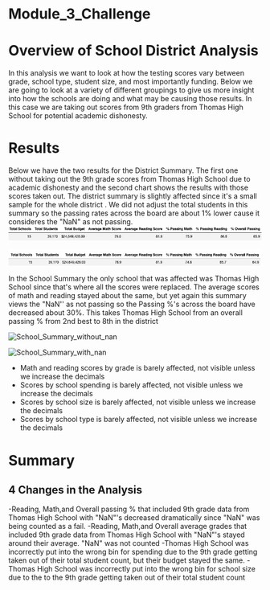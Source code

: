 # Module_3_Challenge
# Overview of School District Analysis
In this analysis we want to look at how the testing scores vary between grade, school type, student size, and most importantly funding. Below we are going to look at a variety of different groupings to give us more insight into how the schools are doing and what may be causing those results. In this case we are taking out scores from 9th graders from Thomas High School for potential academic dishonesty.
# Results
Below we have the two results for the District Summary. The first one without taking out the 9th grade scores from Thomas High School due to academic dishonesty and the second chart shows the results with those scores taken out. The district summary is slightly affected since it's a small sample for the whole district . We did not adjust the total students in this summary so the passing rates across the board are about 1% lower cause it consideres the "NaN" as not passing.
![District_Summary_without_nan](Resources/District_Summary_without_nan.png)

![District_Summary_with_nan](Resources/District_Summary_with_nan.png)

In the School Summary the only school that was affected was Thomas High School since that's where all the scores were replaced. The average scores of math and reading stayed about the same, but yet again this summary views the "NaN'' as not passing so the Passing %'s across the board have decreased about 30%. This takes Thomas High School from an overall passing % from 2nd best to 8th in the district

![School_Summary_without_nan](School_Summary_without_nan.png)

![School_Summary_with_nan](School_Summary_with_nan.png)

- Math and reading scores by grade is barely affected, not visible unless we increase the decimals
- Scores by school spending is barely affected, not visible unless we increase the decimals
- Scores by school size is barely affected, not visible unless we increase the decimals
- Scores by school type is barely affected, not visible unless we increase the decimals
# Summary
## 4 Changes in the Analysis 
  -Reading, Math,and Overall passing % that included 9th grade data from Thomas High School with "NaN"'s decreased dramatically since "NaN" was being counted as a fail.
  -Reading, Math,and Overall average grades that included 9th grade data from Thomas High School with "NaN"'s stayed around their average. "NaN" was not counted
  -Thomas High School was incorrectly put into the wrong bin for spending due to the 9th grade getting taken out of their total student count, but their budget stayed the same.
  -Thomas High School was incorrectly put into the wrong bin for school size due to the to the 9th grade getting taken out of their total student count
